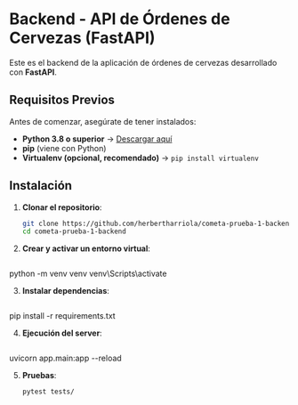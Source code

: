 # Backend - API de Órdenes de Cervezas (FastAPI)

Este es el backend de la aplicación de órdenes de cervezas desarrollado con **FastAPI**.

## Requisitos Previos

Antes de comenzar, asegúrate de tener instalados:

- **Python 3.8 o superior** → [Descargar aquí](https://www.python.org/downloads/)
- **pip** (viene con Python)
- **Virtualenv (opcional, recomendado)** → `pip install virtualenv`

## Instalación

1. **Clonar el repositorio**:
   ```sh
   git clone https://github.com/herbertharriola/cometa-prueba-1-backend.git
   cd cometa-prueba-1-backend

2. **Crear y activar un entorno virtual**:
   ```sh
  python -m venv venv
  venv\Scripts\activate

3. **Instalar dependencias**:
   ```sh
  pip install -r requirements.txt

4. **Ejecución del server**:
   ```sh
  uvicorn app.main:app --reload

5. **Pruebas**:
   ```sh
   pytest tests/